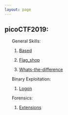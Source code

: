 ```yaml
---
layout: page
---
```


<section>
	<h1>picoCTF2019:</h1>
	<ul>
		<p>General Skills:
			<ol>
				<li><a href="{{ "/Based" | prepend: site.baseurl | replace: '//', '/' }}"><p>Based</p></a></li>
				<li><a href="{{ "/flag_shop" | prepend: site.baseurl | replace: '//', '/' }}"><p>Flag_shop</p></a></li>
				<li><a href="{{ "/whats-the-difference" | prepend: site.baseurl | replace: '//', '/' }}"><p>Whats-the-difference</p></a></li>
			</ol>
		</p>
		<p>Binary Exploitation: 
			<ol>
				<li><a href="{{ "/Logon" | prepend: site.baseurl | replace: '//', '/' }}"><p>Logon</p></a></li>
			</ol>
		</p>
		<p>Forensics:
			<ol>
				<li><a href="{{ "/extensions" | prepend: site.baseurl | replace: '//', '/' }}"><p>Extensions</p></a></li>
			</ol>
		</p>
	</ul>
</section>